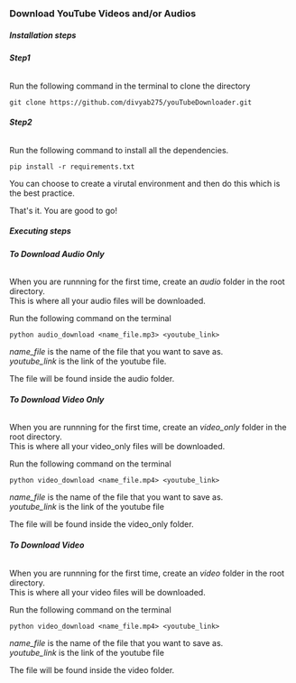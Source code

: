 ### Download YouTube Videos and/or Audios

##### Installation steps

###### **Step1**
Run the following command in the terminal to clone the directory


    git clone https://github.com/divyab275/youTubeDownloader.git


###### **Step2**

Run the following command to install all the dependencies.

    pip install -r requirements.txt

You can choose to create a virutal environment and then do this which is the best practice.  

That's it. You are good to go!


##### Executing steps

###### **To Download Audio Only**

When you are runnning for the first time, create an *audio* folder in the root directory.  
This is where all your audio files will be downloaded.  

Run the following command on the terminal

    python audio_download <name_file.mp3> <youtube_link>

*name_file* is the name of the file that you want to save as.  
*youtube_link* is the link of the youtube file.  

The file will be found inside the audio folder.  

###### **To Download Video Only**

When you are runnning for the first time, create an *video_only* folder in the root directory.  
This is where all your video_only files will be downloaded.  

Run the following command on the terminal

    python video_download <name_file.mp4> <youtube_link>

*name_file* is the name of the file that you want to save as.  
*youtube_link* is the link of the youtube file

The file will be found inside the video_only folder.  

###### **To Download Video**

When you are runnning for the first time, create an *video* folder in the root directory.  
This is where all your video files will be downloaded.  

Run the following command on the terminal

    python video_download <name_file.mp4> <youtube_link>

*name_file* is the name of the file that you want to save as.  
*youtube_link* is the link of the youtube file

The file will be found inside the video folder. 